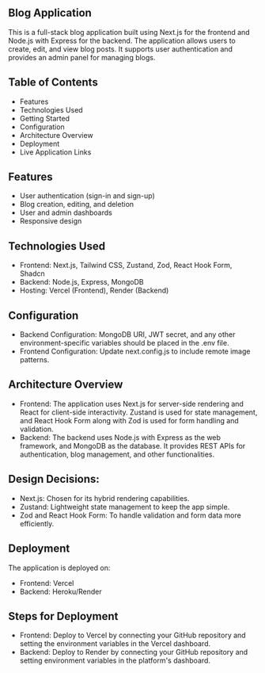 Blog Application
-----------------
This is a full-stack blog application built using Next.js for the frontend and Node.js with Express for the backend. The application allows users to create, edit, and view blog posts. It supports user authentication and provides an admin panel for managing blogs.

Table of Contents
-----------------
* Features
* Technologies Used
* Getting Started
* Configuration
* Architecture Overview
* Deployment
* Live Application Links

Features
-----------------
* User authentication (sign-in and sign-up)
* Blog creation, editing, and deletion
* User and admin dashboards
* Responsive design

Technologies Used
------------------
* Frontend: Next.js, Tailwind CSS, Zustand, Zod, React Hook Form, Shadcn
* Backend: Node.js, Express, MongoDB
* Hosting: Vercel (Frontend), Render (Backend)

Configuration
------------------
* Backend Configuration: MongoDB URI, JWT secret, and any other environment-specific variables should be placed in the .env file.
* Frontend Configuration: Update next.config.js to include remote image patterns.

Architecture Overview
----------------------
* Frontend: The application uses Next.js for server-side rendering and React for client-side interactivity. Zustand is used for state management, and React Hook Form along with Zod is used for form handling and 
  validation.
* Backend: The backend uses Node.js with Express as the web framework, and MongoDB as the database. It provides REST APIs for authentication, blog management, and other functionalities.
  
Design Decisions:
----------------------
* Next.js: Chosen for its hybrid rendering capabilities.
* Zustand: Lightweight state management to keep the app simple.
* Zod and React Hook Form: To handle validation and form data more efficiently.

Deployment
---------------------
The application is deployed on:
* Frontend: Vercel
* Backend: Heroku/Render
  
Steps for Deployment
----------------------
* Frontend:
Deploy to Vercel by connecting your GitHub repository and setting the environment variables in the Vercel dashboard.
* Backend:
Deploy to Render by connecting your GitHub repository and setting environment variables in the platform's dashboard.
